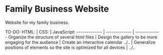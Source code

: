 # Family Business Website

Website for my family business.

TO-DO:
HTML:  | CSS: | JavaScript:
------------- | ------------- | -------------
Organize the structure of several html files | Design the gallery to be more engaging for the audience | Create an interactive calendar
../.. | Generalize positions of elements so the site is optimized for all devices | ../..
